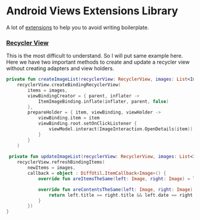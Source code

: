 # Android Views Extensions Library

A lot of [extensions](https://github.com/MayconCardoso/Mvvm-Architecture-Toolkit/tree/master/library/view-extentions/src/main/java/com/mctech/library/view/ktx) to help you to avoid writing boilerplate. 

### [Recycler View](https://github.com/MayconCardoso/Mvvm-Architecture-Toolkit/blob/master/library/view-extentions/src/main/java/com/mctech/library/view/ktx/RecyclerViewBinding.kt)

This is the most difficult to understand. So I will put same example here. Here we have two important methods to create and update a recycler view without creating adapters and view holders.

```kotlin
private fun createImageList(recyclerView: RecyclerView, images: List<Image>) =
    recyclerView.createBindingRecyclerView(
        items = images,
        viewBindingCreator = { parent, inflater ->
            ItemImageBinding.inflate(inflater, parent, false)
        },
        prepareHolder = { item, viewBinding, viewHolder ->
            viewBinding.item = item
            viewBinding.root.setOnClickListener {
                viewModel.interact(ImageInteraction.OpenDetails(item))
            }
        }
    )
    
 private fun updateImageList(recyclerView: RecyclerView, images: List<Image>) {
    recyclerView.refreshBindingItems(
        newItems = images,
        callback = object : DiffUtil.ItemCallback<Image>() {
            override fun areItemsTheSame(left: Image, right: Image) = left.id == right.id

            override fun areContentsTheSame(left: Image, right: Image): Boolean {
                return left.title == right.title && left.date == right.date
            }
        })
}

```
